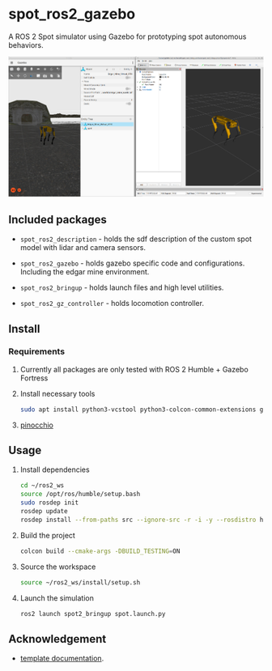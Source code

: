 # spot_ros2_gazebo
A ROS 2 Spot simulator using Gazebo for prototyping spot autonomous behaviors.

![gazebo_rviz_spot](assets/gazebo_rviz_spot.png)

## Included packages

* `spot_ros2_description` - holds the sdf description of the custom spot model with lidar and camera sensors.

* `spot_ros2_gazebo` - holds gazebo specific code and configurations. Including the edgar mine environment.

* `spot_ros2_bringup` - holds launch files and high level utilities.

* `spot_ros2_gz_controller` - holds locomotion controller.

## Install

### Requirements

1. Currently all packages are only tested with ROS 2 Humble + Gazebo Fortress

2. Install necessary tools

    ```bash
    sudo apt install python3-vcstool python3-colcon-common-extensions git wget
    ```

3. [pinocchio](https://stack-of-tasks.github.io/pinocchio/download.html)

## Usage

1. Install dependencies

    ```bash
    cd ~/ros2_ws
    source /opt/ros/humble/setup.bash
    sudo rosdep init
    rosdep update
    rosdep install --from-paths src --ignore-src -r -i -y --rosdistro humble
    ```

2. Build the project

    ```bash
    colcon build --cmake-args -DBUILD_TESTING=ON
    ```

3. Source the workspace

    ```bash
    source ~/ros2_ws/install/setup.sh
    ```

4. Launch the simulation

    ```bash
    ros2 launch spot2_bringup spot.launch.py
    ```
## Acknowledgement
* [template documentation](https://gazebosim.org/docs/latest/ros_gz_project_template_guide).
